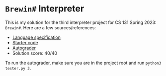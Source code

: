 # `Brewin#` Interpreter

This is my solution for the third interpreter project for CS 131 Spring 2023:
`Brewin#`. Here are a few sources/references:

- [Language
  specification](https://docs.google.com/document/d/1YqSGkY4lE5nr-u27TQ-C8vd7f21SQA-qHL1aZf0ye4s/edit)
- [Starter code](https://github.com/UCLA-CS-131/spring-23-project-starter)
- [Autograder](https://github.com/UCLA-CS-131/spring-23-autograder)
- Solution score: 40/40

To run the autograder, make sure you are in the project root and run `python3
tester.py 3`.
